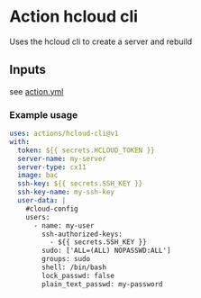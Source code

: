 # Action hcloud cli
Uses the hcloud cli to create a server and rebuild

## Inputs
see [action.yml](action.yml)
### Example usage
```yaml
uses: actions/hcloud-cli@v1
with:
  token: ${{ secrets.HCLOUD_TOKEN }}
  server-name: my-server
  server-type: cx11
  image: bac
  ssh-key: ${{ secrets.SSH_KEY }}
  ssh-key-name: my-ssh-key
  user-data: |
    #cloud-config
    users:
      - name: my-user
        ssh-authorized-keys:
          - ${{ secrets.SSH_KEY }}
        sudo: ['ALL=(ALL) NOPASSWD:ALL']
        groups: sudo
        shell: /bin/bash
        lock_passwd: false
        plain_text_passwd: my-password
```
